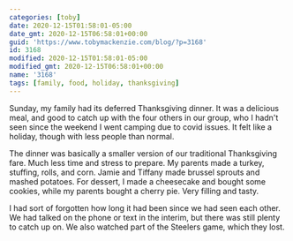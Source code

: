 ```yaml
---
categories: [toby]
date: 2020-12-15T01:58:01-05:00
date_gmt: 2020-12-15T06:58:01+00:00
guid: 'https://www.tobymackenzie.com/blog/?p=3168'
id: 3168
modified: 2020-12-15T01:58:01-05:00
modified_gmt: 2020-12-15T06:58:01+00:00
name: '3168'
tags: [family, food, holiday, thanksgiving]
---
```


Sunday, my family had its deferred Thanksgiving dinner.<!--more-->  It was a delicious meal, and good to catch up with the four others in our group, who I hadn't seen since the weekend I went camping due to covid issues.  It felt like a holiday, though with less people than normal.

The dinner was basically a smaller version of our traditional Thanksgiving fare.  Much less time and stress to prepare.  My parents made a turkey, stuffing, rolls, and corn.  Jamie and Tiffany made brussel sprouts and mashed potatoes.  For dessert, I made a cheesecake and bought some cookies, while my parents bought a cherry pie.  Very filling and tasty.

I had sort of forgotten how long it had been since we had seen each other.  We had talked on the phone or text in the interim, but there was still plenty to catch up on.  We also watched part of the Steelers game, which they lost.
